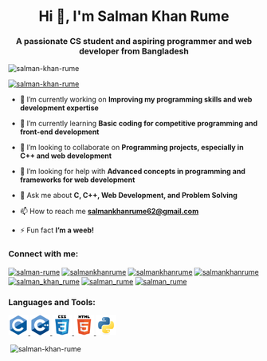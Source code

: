 <h1 align="center">Hi 👋, I'm Salman Khan Rume</h1>
<h3 align="center">A passionate CS student and aspiring programmer and web developer from Bangladesh</h3>


<p align="left"> <img src="https://komarev.com/ghpvc/?username=salman-khan-rume&label=Profile%20views&color=0e75b6&style=flat" alt="salman-khan-rume" /> </p>

<p align="left"> <a href="https://github.com/ryo-ma/github-profile-trophy"><img src="https://github-profile-trophy.vercel.app/?username=salman-khan-rume" alt="salman-khan-rume" /></a> </p>

- 🔭 I’m currently working on **Improving my programming skills and web development expertise**

- 🌱 I’m currently learning **Basic coding for competitive programming and front-end development**

- 👯 I’m looking to collaborate on **Programming projects, especially in C++ and web development**

- 🤝 I’m looking for help with **Advanced concepts in programming and frameworks for web development**

- 💬 Ask me about **C, C++, Web Development, and Problem Solving**

- 📫 How to reach me **salmankhanrume62@gmail.com**

- ⚡ Fun fact **I’m a weeb!**

<h3 align="left">Connect with me:</h3>
<p align="left">
<a href="https://linkedin.com/in/salman-rume" target="blank"><img align="center" src="https://raw.githubusercontent.com/rahuldkjain/github-profile-readme-generator/master/src/images/icons/Social/linked-in-alt.svg" alt="salman-rume" height="30" width="40" /></a>
<a href="https://fb.com/salmankhanrume" target="blank"><img align="center" src="https://raw.githubusercontent.com/rahuldkjain/github-profile-readme-generator/master/src/images/icons/Social/facebook.svg" alt="salmankhanrume" height="30" width="40" /></a>
<a href="https://instagram.com/salmankhanrume" target="blank"><img align="center" src="https://raw.githubusercontent.com/rahuldkjain/github-profile-readme-generator/master/src/images/icons/Social/instagram.svg" alt="salmankhanrume" height="30" width="40" /></a>
<a href="https://www.codechef.com/users/salmankhanrume" target="blank"><img align="center" src="https://cdn.jsdelivr.net/npm/simple-icons@3.1.0/icons/codechef.svg" alt="salmankhanrume" height="30" width="40" /></a>
<a href="https://www.hackerrank.com/salman_khan_rume" target="blank"><img align="center" src="https://raw.githubusercontent.com/rahuldkjain/github-profile-readme-generator/master/src/images/icons/Social/hackerrank.svg" alt="salman_khan_rume" height="30" width="40" /></a>
<a href="https://codeforces.com/profile/salman_rume" target="blank"><img align="center" src="https://raw.githubusercontent.com/rahuldkjain/github-profile-readme-generator/master/src/images/icons/Social/codeforces.svg" alt="salman_rume" height="30" width="40" /></a>
<a href="https://www.leetcode.com/salman_rume" target="blank"><img align="center" src="https://raw.githubusercontent.com/rahuldkjain/github-profile-readme-generator/master/src/images/icons/Social/leet-code.svg" alt="salman_rume" height="30" width="40" /></a>
</p>

<h3 align="left">Languages and Tools:</h3>
<p align="left"> <a href="https://www.cprogramming.com/" target="_blank" rel="noreferrer"> <img src="https://raw.githubusercontent.com/devicons/devicon/master/icons/c/c-original.svg" alt="c" width="40" height="40"/> </a> <a href="https://www.w3schools.com/cpp/" target="_blank" rel="noreferrer"> <img src="https://raw.githubusercontent.com/devicons/devicon/master/icons/cplusplus/cplusplus-original.svg" alt="cplusplus" width="40" height="40"/> </a> <a href="https://www.w3schools.com/css/" target="_blank" rel="noreferrer"> <img src="https://raw.githubusercontent.com/devicons/devicon/master/icons/css3/css3-original-wordmark.svg" alt="css3" width="40" height="40"/> </a> <a href="https://www.w3.org/html/" target="_blank" rel="noreferrer"> <img src="https://raw.githubusercontent.com/devicons/devicon/master/icons/html5/html5-original-wordmark.svg" alt="html5" width="40" height="40"/> </a> <a href="https://www.python.org" target="_blank" rel="noreferrer"> <img src="https://raw.githubusercontent.com/devicons/devicon/master/icons/python/python-original.svg" alt="python" width="40" height="40"/> </a> </p>


<p>&nbsp;<img align="center" src="https://github-readme-stats.vercel.app/api?username=salman-khan-rume&show_icons=true&locale=en" alt="salman-khan-rume" /></p>


